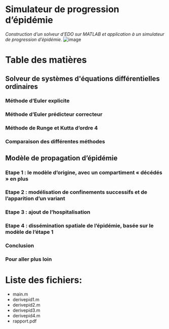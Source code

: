 # Simulateur de progression d’épidémie
<i> Construction d’un solveur d’EDO sur MATLAB et application à un simulateur de progression d’épidémie. </i>
![image](https://user-images.githubusercontent.com/85068746/200110689-37eb1685-64e6-4e1f-8115-3cf84d69b996.png)

# Table des matières
## Solveur de systèmes d'équations différentielles ordinaires
### Méthode d’Euler explicite
### Méthode d’Euler prédicteur correcteur
### Méthode de Runge et Kutta d’ordre 4
### Comparaison des différentes méthodes
## Modèle de propagation d’épidémie
### Etape 1 : le modèle d’origine, avec un compartiment « décédés » en plus
### Etape 2 : modélisation de confinements successifs et de l’apparition d’un variant
### Etape 3 : ajout de l’hospitalisation
### Etape 4 : dissémination spatiale de l’épidémie, basée sur le modèle de l’étape 1
### Conclusion
### Pour aller plus loin

# Liste des fichiers:
+ main.m
+ derivepid1.m
+ derivepid2.m
+ derivepid3.m
+ derivepid4.m
+ rapport.pdf
